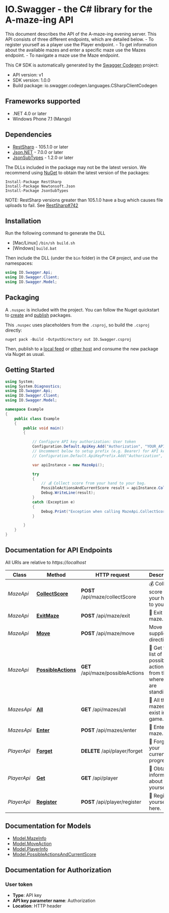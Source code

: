 # IO.Swagger - the C# library for the A-maze-ing API

This document describes the API of the A-maze-ing evening server.    This API consists of three different endpoints, which are detailed below.   - To register yourself as a player use the Player endpoint.   - To get information about the available mazes and enter a specific maze use the Mazes endpoint.   - To navigate a maze use the Maze endpoint.

This C# SDK is automatically generated by the [Swagger Codegen](https://github.com/swagger-api/swagger-codegen) project:

- API version: v1
- SDK version: 1.0.0
- Build package: io.swagger.codegen.languages.CSharpClientCodegen

<a name="frameworks-supported"></a>
## Frameworks supported
- .NET 4.0 or later
- Windows Phone 7.1 (Mango)

<a name="dependencies"></a>
## Dependencies
- [RestSharp](https://www.nuget.org/packages/RestSharp) - 105.1.0 or later
- [Json.NET](https://www.nuget.org/packages/Newtonsoft.Json/) - 7.0.0 or later
- [JsonSubTypes](https://www.nuget.org/packages/JsonSubTypes/) - 1.2.0 or later

The DLLs included in the package may not be the latest version. We recommend using [NuGet](https://docs.nuget.org/consume/installing-nuget) to obtain the latest version of the packages:
```
Install-Package RestSharp
Install-Package Newtonsoft.Json
Install-Package JsonSubTypes
```

NOTE: RestSharp versions greater than 105.1.0 have a bug which causes file uploads to fail. See [RestSharp#742](https://github.com/restsharp/RestSharp/issues/742)

<a name="installation"></a>
## Installation
Run the following command to generate the DLL
- [Mac/Linux] `/bin/sh build.sh`
- [Windows] `build.bat`

Then include the DLL (under the `bin` folder) in the C# project, and use the namespaces:
```csharp
using IO.Swagger.Api;
using IO.Swagger.Client;
using IO.Swagger.Model;
```
<a name="packaging"></a>
## Packaging

A `.nuspec` is included with the project. You can follow the Nuget quickstart to [create](https://docs.microsoft.com/en-us/nuget/quickstart/create-and-publish-a-package#create-the-package) and [publish](https://docs.microsoft.com/en-us/nuget/quickstart/create-and-publish-a-package#publish-the-package) packages.

This `.nuspec` uses placeholders from the `.csproj`, so build the `.csproj` directly:

```
nuget pack -Build -OutputDirectory out IO.Swagger.csproj
```

Then, publish to a [local feed](https://docs.microsoft.com/en-us/nuget/hosting-packages/local-feeds) or [other host](https://docs.microsoft.com/en-us/nuget/hosting-packages/overview) and consume the new package via Nuget as usual.

<a name="getting-started"></a>
## Getting Started

```csharp
using System;
using System.Diagnostics;
using IO.Swagger.Api;
using IO.Swagger.Client;
using IO.Swagger.Model;

namespace Example
{
    public class Example
    {
        public void main()
        {

            // Configure API key authorization: User token
            Configuration.Default.ApiKey.Add("Authorization", "YOUR_API_KEY");
            // Uncomment below to setup prefix (e.g. Bearer) for API key, if needed
            // Configuration.Default.ApiKeyPrefix.Add("Authorization", "Bearer");

            var apiInstance = new MazeApi();

            try
            {
                // 💰 Collect score from your hand to your bag.
                PossibleActionsAndCurrentScore result = apiInstance.CollectScore();
                Debug.WriteLine(result);
            }
            catch (Exception e)
            {
                Debug.Print("Exception when calling MazeApi.CollectScore: " + e.Message );
            }

        }
    }
}
```

<a name="documentation-for-api-endpoints"></a>
## Documentation for API Endpoints

All URIs are relative to *https://localhost*

Class | Method | HTTP request | Description
------------ | ------------- | ------------- | -------------
*MazeApi* | [**CollectScore**](docs/MazeApi.md#collectscore) | **POST** /api/maze/collectScore | 💰 Collect score from your hand to your bag.
*MazeApi* | [**ExitMaze**](docs/MazeApi.md#exitmaze) | **POST** /api/maze/exit | 🚪 Exit the maze.
*MazeApi* | [**Move**](docs/MazeApi.md#move) | **POST** /api/maze/move | Move in the supplied direction.
*MazeApi* | [**PossibleActions**](docs/MazeApi.md#possibleactions) | **GET** /api/maze/possibleActions | 👀 Get the list of possible actions, from the tile where you are standing.
*MazesApi* | [**All**](docs/MazesApi.md#all) | **GET** /api/mazes/all | 📜 All the mazes that exist in the game.
*MazesApi* | [**Enter**](docs/MazesApi.md#enter) | **POST** /api/mazes/enter | 🌟 Enter a maze.
*PlayerApi* | [**Forget**](docs/PlayerApi.md#forget) | **DELETE** /api/player/forget | 🙈 Forget your current progress.
*PlayerApi* | [**Get**](docs/PlayerApi.md#get) | **GET** /api/player | 👤 Obtain information about yourself.
*PlayerApi* | [**Register**](docs/PlayerApi.md#register) | **POST** /api/player/register | 📝 Register yourself here.


<a name="documentation-for-models"></a>
## Documentation for Models

 - [Model.MazeInfo](docs/MazeInfo.md)
 - [Model.MoveAction](docs/MoveAction.md)
 - [Model.PlayerInfo](docs/PlayerInfo.md)
 - [Model.PossibleActionsAndCurrentScore](docs/PossibleActionsAndCurrentScore.md)


<a name="documentation-for-authorization"></a>
## Documentation for Authorization

<a name="User token"></a>
### User token

- **Type**: API key
- **API key parameter name**: Authorization
- **Location**: HTTP header

